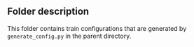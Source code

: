 ## Folder description

This folder contains train configurations that are generated by `generate_config.py` in the parent directory.  